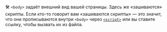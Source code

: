 🛠 `<body>` задаёт внешний вид вашей страницы. Здесь же «зашиваются» скрипты. Если кто-то говорит вам «зашиваются скрипты» — это значит, что они прописываются внутри `<body>` через [`<script>`](/html/script/) или вы ставите ссылку, чтобы вызвать их из файла.
